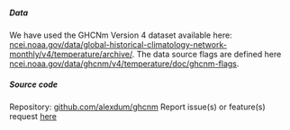 ##### Data

We have used the GHCNm Version 4 dataset available here: <a href="https://www.ncei.noaa.gov/data/global-historical-climatology-network-monthly/v4/temperature/archive/" target="_blank">ncei.noaa.gov/data/global-historical-climatology-network-monthly/v4/temperature/archive/</a>.
The data source flags are defined here  <a href="https://www.ncei.noaa.gov/data/ghcnm/v4/temperature/doc/ghcnm-flags.txt" target="_blank">ncei.noaa.gov/data/ghcnm/v4/temperature/doc/ghcnm-flags</a>.

##### Source code

Repository: <a href="https://github.com/alexdum/ghcnm" target="_blank">github.com/alexdum/ghcnm</a>
Report issue(s) or feature(s) request <a href="https://github.com/alexdum/ghcnm/issues" target="_blank">here</a>

